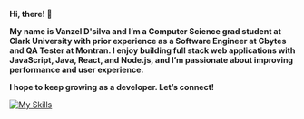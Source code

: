 **Hi, there! 👋**

**My name is Vanzel D'silva and I’m a Computer Science grad student at Clark University with prior experience as a Software Engineer at Gbytes and QA Tester at Montran. I enjoy building full stack web applications with **JavaScript**, **Java**, **React**, and **Node.js**, and I’m passionate about improving performance and user experience.**

**I hope to keep growing as a developer. Let’s connect!**

[![My Skills](https://skillicons.dev/icons?i=html,css,js,bootstrap,java,c,cpp,git,mongodb,tailwind,py,react,rails,selenium)](https://skillicons.dev)
